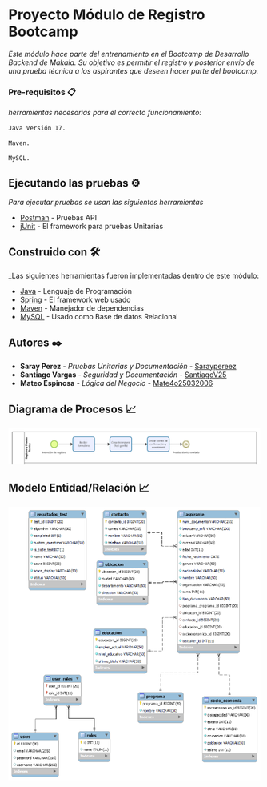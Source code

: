 # Proyecto Módulo de Registro Bootcamp

_Este módulo hace parte del entrenamiento en el Bootcamp de Desarrollo Backend de Makaia. Su objetivo es permitir el registro y posterior envío de una prueba técnica a los aspirantes que deseen hacer parte del bootcamp._


### Pre-requisitos 📋

_herramientas necesarias para el correcto funcionamiento:_

```
Java Versión 17.
```

```
Maven.
```

```
MySQL.
```

## Ejecutando las pruebas ⚙️

_Para ejecutar pruebas se usan las siguientes herramientas_

* [Postman](https://www.postman.com) - Pruebas API
* [jUnit](https://junit.org/junit5/) - El framework para pruebas Unitarias

## Construido con 🛠️

_Las siguientes herramientas fueron implementadas dentro de este módulo:

* [Java](https://www.java.com/es/) - Lenguaje de Programación
* [Spring](https://spring.io/) - El framework web usado
* [Maven](https://maven.apache.org/) - Manejador de dependencias
* [MySQL](https://www.mysql.com/) - Usado como Base de datos Relacional


## Autores ✒️

* **Saray Perez** - *Pruebas Unitarias y Documentación* - [Saraypereez](https://github.com/Saraypereez)
* **Santiago Vargas** - *Seguridad y Documentación* - [SantiagoV25](https://github.com/SantiagoV25)
* **Mateo Espinosa** - *Lógica del Negocio* - [Mate4o25032006](https://github.com/Mate4o25032006)

## Diagrama de Procesos 📈

![Procesos](/Diagramas/Diagrama%20Procesos.png)

## Modelo Entidad/Relación 📈

![Modelo](/Diagramas/MER.png)
